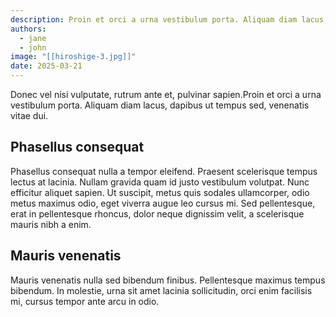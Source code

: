 ```yaml
---
description: Proin et orci a urna vestibulum porta. Aliquam diam lacus, dapibus ut tempus sed, venenatis vitae dui. Phasellus consequat nulla a tempor eleifend.
authors:
  - jane
  - john
image: "[[hiroshige-3.jpg]]"
date: 2025-03-21
---
```


Donec vel nisi vulputate, rutrum ante et, pulvinar sapien.Proin et orci a urna vestibulum porta. Aliquam diam lacus, dapibus ut tempus sed, venenatis vitae dui. 

## Phasellus consequat

Phasellus consequat nulla a tempor eleifend. Praesent scelerisque tempus lectus at lacinia. Nullam gravida quam id justo vestibulum volutpat. Nunc efficitur aliquet sapien. Ut suscipit, metus quis sodales ullamcorper, odio metus maximus odio, eget viverra augue leo cursus mi. Sed pellentesque, erat in pellentesque rhoncus, dolor neque dignissim velit, a scelerisque mauris nibh a enim.

## Mauris venenatis

Mauris venenatis nulla sed bibendum finibus. Pellentesque maximus tempus bibendum. In molestie, urna sit amet lacinia sollicitudin, orci enim facilisis mi, cursus tempor ante arcu in odio.
